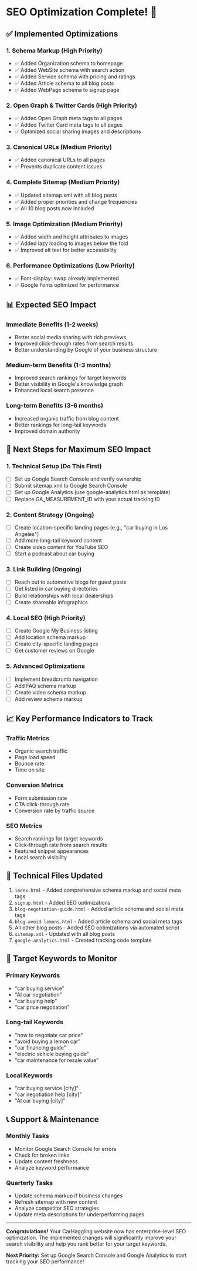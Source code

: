 # SEO Optimization Complete! 🎉

## ✅ Implemented Optimizations

### 1. Schema Markup (High Priority)
- ✅ Added Organization schema to homepage
- ✅ Added WebSite schema with search action
- ✅ Added Service schema with pricing and ratings
- ✅ Added Article schema to all blog posts
- ✅ Added WebPage schema to signup page

### 2. Open Graph & Twitter Cards (High Priority)
- ✅ Added Open Graph meta tags to all pages
- ✅ Added Twitter Card meta tags to all pages
- ✅ Optimized social sharing images and descriptions

### 3. Canonical URLs (Medium Priority)
- ✅ Added canonical URLs to all pages
- ✅ Prevents duplicate content issues

### 4. Complete Sitemap (Medium Priority)
- ✅ Updated sitemap.xml with all blog posts
- ✅ Added proper priorities and change frequencies
- ✅ All 10 blog posts now included

### 5. Image Optimization (Medium Priority)
- ✅ Added width and height attributes to images
- ✅ Added lazy loading to images below the fold
- ✅ Improved alt text for better accessibility

### 6. Performance Optimizations (Low Priority)
- ✅ Font-display: swap already implemented
- ✅ Google Fonts optimized for performance

## 📊 Expected SEO Impact

### Immediate Benefits (1-2 weeks)
- Better social media sharing with rich previews
- Improved click-through rates from search results
- Better understanding by Google of your business structure

### Medium-term Benefits (1-3 months)
- Improved search rankings for target keywords
- Better visibility in Google's knowledge graph
- Enhanced local search presence

### Long-term Benefits (3-6 months)
- Increased organic traffic from blog content
- Better rankings for long-tail keywords
- Improved domain authority

## 🚀 Next Steps for Maximum SEO Impact

### 1. Technical Setup (Do This First)
- [ ] Set up Google Search Console and verify ownership
- [ ] Submit sitemap.xml to Google Search Console
- [ ] Set up Google Analytics (use google-analytics.html as template)
- [ ] Replace GA_MEASUREMENT_ID with your actual tracking ID

### 2. Content Strategy (Ongoing)
- [ ] Create location-specific landing pages (e.g., "car buying in Los Angeles")
- [ ] Add more long-tail keyword content
- [ ] Create video content for YouTube SEO
- [ ] Start a podcast about car buying

### 3. Link Building (Ongoing)
- [ ] Reach out to automotive blogs for guest posts
- [ ] Get listed in car buying directories
- [ ] Build relationships with local dealerships
- [ ] Create shareable infographics

### 4. Local SEO (High Priority)
- [ ] Create Google My Business listing
- [ ] Add location schema markup
- [ ] Create city-specific landing pages
- [ ] Get customer reviews on Google

### 5. Advanced Optimizations
- [ ] Implement breadcrumb navigation
- [ ] Add FAQ schema markup
- [ ] Create video schema markup
- [ ] Add review schema markup

## 📈 Key Performance Indicators to Track

### Traffic Metrics
- Organic search traffic
- Page load speed
- Bounce rate
- Time on site

### Conversion Metrics
- Form submission rate
- CTA click-through rate
- Conversion rate by traffic source

### SEO Metrics
- Search rankings for target keywords
- Click-through rate from search results
- Featured snippet appearances
- Local search visibility

## 🔧 Technical Files Updated

1. `index.html` - Added comprehensive schema markup and social meta tags
2. `signup.html` - Added SEO optimizations
3. `blog-negotiation-guide.html` - Added article schema and social meta tags
4. `blog-avoid-lemons.html` - Added article schema and social meta tags
5. All other blog posts - Added SEO optimizations via automated script
6. `sitemap.xml` - Updated with all blog posts
7. `google-analytics.html` - Created tracking code template

## 🎯 Target Keywords to Monitor

### Primary Keywords
- "car buying service"
- "AI car negotiation"
- "car buying help"
- "car price negotiation"

### Long-tail Keywords
- "how to negotiate car price"
- "avoid buying a lemon car"
- "car financing guide"
- "electric vehicle buying guide"
- "car maintenance for resale value"

### Local Keywords
- "car buying service [city]"
- "car negotiation help [city]"
- "AI car buying [city]"

## 📞 Support & Maintenance

### Monthly Tasks
- Monitor Google Search Console for errors
- Check for broken links
- Update content freshness
- Analyze keyword performance

### Quarterly Tasks
- Update schema markup if business changes
- Refresh sitemap with new content
- Analyze competitor SEO strategies
- Update meta descriptions for underperforming pages

---

**Congratulations!** Your CarHaggling website now has enterprise-level SEO optimization. The implemented changes will significantly improve your search visibility and help you rank better for your target keywords.

**Next Priority:** Set up Google Search Console and Google Analytics to start tracking your SEO performance! 